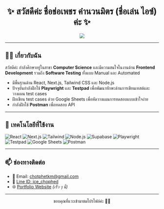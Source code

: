 <h1 align="center">✨ สวัสดีค่ะ ชื่อช่อเพชร คำนวนมิตร (ชื่อเล่น ไอซ์) ค่ะ ✨</h1>

<p align="center">
  <img src="https://readme-typing-svg.herokuapp.com?font=Kanit&duration=3000&center=true&vCenter=true&color=FF69B4&lines=Frontend+Developer+%2B+Testing+Enthusiast💻;Playwright+Lover%E2%9C%A8;Testpad+Explorer🔍;CS+Student+who+loves+Clean+Code%F0%9F%92%96" />
</p>

---

## 👩‍💻 เกี่ยวกับฉัน

สวัสดีค่ะ  กำลังศึกษาอยู่ในสาขา **Computer Science** และมีความสนใจในงานด้าน **Frontend Development** รวมถึง **Software Testing** ทั้งแบบ Manual และ Automated

- มีพื้นฐานด้าน React, Next.js, Tailwind CSS และ Node.js  
- ปัจจุบันกำลังฝึกใช้ **Playwright** และ **Testpad** เพื่อพัฒนาทักษะด้านการเขียนเทสต์และวางแผน test cases  
- ฝึกเขียน test cases ด้วย Google Sheets เพื่อหัดวางแผนการทดสอบแบบเข้าใจง่าย  
- กำลังฝึกใช้ **Postman** เพื่อทดสอบ API  

---

## 🔧 เทคโนโลยีที่ใช้งาน

![React](https://img.shields.io/badge/-React-61DAFB?style=flat&logo=react&logoColor=black)
![Next.js](https://img.shields.io/badge/-Next.js-000000?style=flat&logo=nextdotjs)
![Tailwind](https://img.shields.io/badge/-TailwindCSS-38B2AC?style=flat&logo=tailwind-css&logoColor=white)
![Node.js](https://img.shields.io/badge/-Node.js-339933?style=flat&logo=node.js&logoColor=white)
![Supabase](https://img.shields.io/badge/-Supabase-3ECF8E?style=flat&logo=supabase&logoColor=white)
![Playwright](https://img.shields.io/badge/-Playwright-2C2C2C?style=flat&logo=playwright&logoColor=green)
![Testpad](https://img.shields.io/badge/-Testpad-FBB8E0?style=flat&logo=checkmarx&logoColor=white)
![Google Sheets](https://img.shields.io/badge/-Google%20Sheets-34A853?style=flat&logo=googlesheets&logoColor=white)
![Postman](https://img.shields.io/badge/-Postman-FF6C37?style=flat&logo=postman&logoColor=white)

---

## 📫 ช่องทางติดต่อ

- 📧 Email: chotphetkm@gmail.com  
- 💬 [Line ID: ice_chophed](https://line.me/ti/p/~ice_chophed)
- 🌐 [Portfolio Website](https://your-website.com) *(เร็ว ๆ นี้)*

---

<p align="center">ขอบคุณที่แวะเข้ามาชมโปรไฟล์ค่ะ 🙇‍♀️</p>
